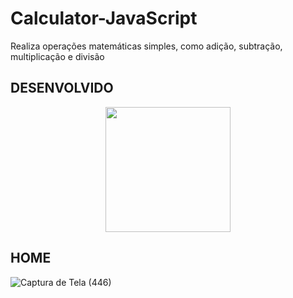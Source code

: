 # Calculator-JavaScript
Realiza operações matemáticas simples, como adição, subtração, multiplicação e divisão
## DESENVOLVIDO
<p align="center">
  <img src= "https://github.com/Victoria-Belo/Calculator-JavaScript/assets/86816104/4035e93a-7272-402e-b00a-8664820cfaef" width="200px">
  <br>
</p>

## HOME 
![Captura de Tela (446)](https://github.com/Victoria-Belo/Calculator-JavaScript/assets/86816104/9e523a9e-f6f7-4a3c-a54a-1696205d7446)
